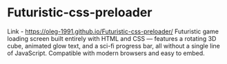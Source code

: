 # Futuristic-css-preloader
Link - https://oleg-1991.github.io/Futuristic-css-preloader/
Futuristic game loading screen built entirely with HTML and CSS — features a rotating 3D cube, animated glow text, and a sci-fi progress bar, all without a single line of JavaScript. Compatible with modern browsers and easy to embed.
